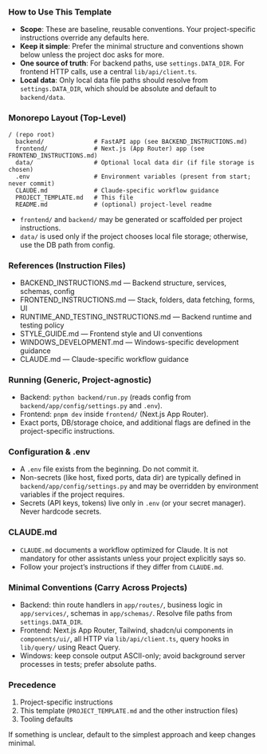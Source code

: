 ### How to Use This Template

- **Scope**: These are baseline, reusable conventions. Your project-specific instructions override any defaults here.
- **Keep it simple**: Prefer the minimal structure and conventions shown below unless the project doc asks for more.
- **One source of truth**: For backend paths, use `settings.DATA_DIR`. For frontend HTTP calls, use a central `lib/api/client.ts`.
- **Local data**: Only local data file paths should resolve from `settings.DATA_DIR`, which should be absolute and default to `backend/data`.

### Monorepo Layout (Top-Level)

```
/ (repo root)
  backend/              # FastAPI app (see BACKEND_INSTRUCTIONS.md)
  frontend/             # Next.js (App Router) app (see FRONTEND_INSTRUCTIONS.md)
  data/                 # Optional local data dir (if file storage is chosen)
  .env                  # Environment variables (present from start; never commit)
  CLAUDE.md             # Claude-specific workflow guidance
  PROJECT_TEMPLATE.md   # This file
  README.md             # (optional) project-level readme
```

- `frontend/` and `backend/` may be generated or scaffolded per project instructions.
- `data/` is used only if the project chooses local file storage; otherwise, use the DB path from config.

### References (Instruction Files)

- BACKEND_INSTRUCTIONS.md — Backend structure, services, schemas, config
- FRONTEND_INSTRUCTIONS.md — Stack, folders, data fetching, forms, UI
- RUNTIME_AND_TESTING_INSTRUCTIONS.md — Backend runtime and testing policy
- STYLE_GUIDE.md — Frontend style and UI conventions
- WINDOWS_DEVELOPMENT.md — Windows-specific development guidance
- CLAUDE.md — Claude-specific workflow guidance

### Running (Generic, Project-agnostic)

- Backend: `python backend/run.py` (reads config from `backend/app/config/settings.py` and `.env`).
- Frontend: `pnpm dev` inside `frontend/` (Next.js App Router).
- Exact ports, DB/storage choice, and additional flags are defined in the project-specific instructions.

### Configuration & .env

- A `.env` file exists from the beginning. Do not commit it.
- Non-secrets (like host, fixed ports, data dir) are typically defined in `backend/app/config/settings.py` and may be overridden by environment variables if the project requires.
- Secrets (API keys, tokens) live only in `.env` (or your secret manager). Never hardcode secrets.

### CLAUDE.md

- `CLAUDE.md` documents a workflow optimized for Claude. It is not mandatory for other assistants unless your project explicitly says so.
- Follow your project’s instructions if they differ from `CLAUDE.md`.

### Minimal Conventions (Carry Across Projects)

- Backend: thin route handlers in `app/routes/`, business logic in `app/services/`, schemas in `app/schemas/`. Resolve file paths from `settings.DATA_DIR`.
- Frontend: Next.js App Router, Tailwind, shadcn/ui components in `components/ui/`, all HTTP via `lib/api/client.ts`, query hooks in `lib/query/` using React Query.
- Windows: keep console output ASCII-only; avoid background server processes in tests; prefer absolute paths.

### Precedence

1) Project-specific instructions
2) This template (`PROJECT_TEMPLATE.md` and the other instruction files)
3) Tooling defaults

If something is unclear, default to the simplest approach and keep changes minimal.
